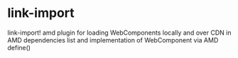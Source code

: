 # link-import
link-import! amd plugin for loading WebComponents locally and over CDN in AMD dependencies list and implementation of WebComponent via AMD define() 
